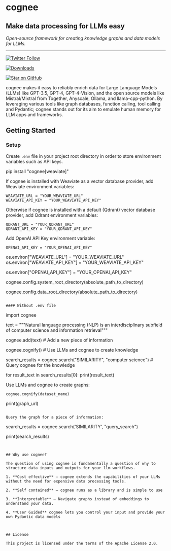 # cognee 


## Make data processing for LLMs easy


_Open-source framework for creating knowledge graphs and data models for LLMs._


---


[![Twitter Follow](https://img.shields.io/twitter/follow/tricalt?style=social)](https://twitter.com/tricalt)

[![Downloads](https://img.shields.io/pypi/dm/cognee.svg)](https://pypi.python.org/pypi/cognee)

[![Star on GitHub](https://img.shields.io/github/stars/topoteretes/cognee.svg?style=social)](https://github.com/topoteretes/cognee)

cognee makes it easy to reliably enrich data for Large Language Models (LLMs) like GPT-3.5, GPT-4, GPT-4-Vision, and the open source models like Mistral/Mixtral from Together, Anyscale, Ollama, and llama-cpp-python.
By leveraging various tools like graph databases, function calling, tool calling and Pydantic; cognee stands out for its aim to emulate human memory for LLM apps and frameworks. 


## Getting Started

### Setup

Create `.env` file in your project root directory in order to store environment variables such as API keys.


pip install "cognee[weaviate]"


If cognee is installed with Weaviate as a vector database provider, add Weaviate environment variables:
```
WEAVIATE_URL = "YOUR_WEAVIATE_URL"
WEAVIATE_API_KEY = "YOUR_WEAVIATE_API_KEY"
```

Otherwise if cognee is installed with a default (Qdrant) vector database provider, add Qdrant environment variables:
```
QDRANT_URL = "YOUR_QDRANT_URL"
QDRANT_API_KEY = "YOUR_QDRANT_API_KEY"
```

Add OpenAI API Key environment variable:
```
OPENAI_API_KEY = "YOUR_OPENAI_API_KEY"
```

os.environ["WEAVIATE_URL"] = "YOUR_WEAVIATE_URL"
os.environ["WEAVIATE_API_KEY"] = "YOUR_WEAVIATE_API_KEY"

os.environ["OPENAI_API_KEY"] = "YOUR_OPENAI_API_KEY"


cognee.config.system_root_directory(absolute_path_to_directory)

cognee.config.data_root_directory(absolute_path_to_directory)
```

#### Without .env file

```

import cognee

text = """Natural language processing (NLP) is an interdisciplinary
       subfield of computer science and information retrieval"""

cognee.add(text) # Add a new piece of information

cognee.cognify() # Use LLMs and cognee to create knowledge

search_results = cognee.search("SIMILARITY", "computer science") # Query cognee for the knowledge

for result_text in search_results[0]:
    print(result_text)
    

Use LLMs and cognee to create graphs:
``` 
cognee.cognify(dataset_name)
 ``` 



print(graph_url)
```

Query the graph for a piece of information:
```
search_results = cognee.search('SIMILARITY', "query_search")

print(search_results)
```


## Why use cognee?

The question of using cognee is fundamentally a question of why to structure data inputs and outputs for your llm workflows.

1. **Cost effective** — cognee extends the capabilities of your LLMs without the need for expensive data processing tools.

2. **Self contained** — cognee runs as a library and is simple to use

3. **Interpretable** — Navigate graphs instead of embeddings to understand your data.

4. **User Guided** cognee lets you control your input and provide your own Pydantic data models 



## License

This project is licensed under the terms of the Apache License 2.0.
